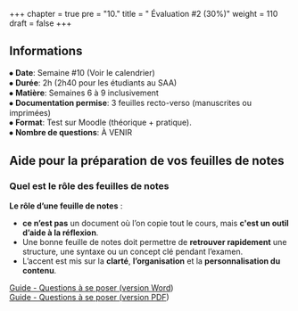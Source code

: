+++
chapter = true
pre = "10."
title = " Évaluation #2 (30%)"
weight = 110
draft = false
+++


## Informations

⦁ **Date**:			Semaine #10 (Voir le calendrier)   
⦁ **Durée**:			2h (2h40 pour les étudiants au SAA)  
⦁ **Matière**: 		        Semaines 6 à 9 inclusivement  
⦁ **Documentation permise**: 	3 feuilles recto-verso (manuscrites ou imprimées)  
⦁ **Format**:			Test sur Moodle (théorique + pratique).  
⦁ **Nombre de questions**:	À VENIR


## Aide pour la préparation de vos feuilles de notes

### Quel est le rôle des feuilles de notes

**Le rôle d’une feuille de notes** : 
* **ce n’est pas** un document où l’on copie tout le cours, mais **c'est un outil d’aide à la réflexion**. 
* Une bonne feuille de notes doit permettre de **retrouver rapidement** une structure, une syntaxe ou un concept clé pendant l’examen. 
* L’accent est mis sur la **clarté**, **l’organisation** et la **personnalisation du contenu**.

[Guide - Questions à se poser (version Word](./Questions_Feuille_de_notes_Examen2.docx))  
[Guide - Questions à se poser (version PDF](./Questions_Feuille_de_notes_Examen2.pdf))


<!--
## Exercice 6 – Motif avec nombres décroissants par ligne

* Affiche les nombres dans l’ordre décroissant sur chaque ligne.
* Utilise deux boucles `for` imbriquées.
* Ne pas utiliser de chaînes préfabriquées (ex: `"321"`).

**Affichage attendu :**
```
321
21
1
```

## Exercice 7 – Triangle aligné à droite avec nombres croissants

* Utilise les fonctions `print()` et la multiplication de chaînes (`" " * n`).
* Aligne le motif à droite.
* Ne pas utiliser de fonctions avancées comme `rjust()`.


**Affichage attendu :**
```
&nbsp; 1
&nbsp;12
123

```


## Exercice 8 – Triangle inversé avec décalage à gauche

* Utilise deux boucles imbriquées et des espaces (`" "`) pour le décalage.
* Le triangle doit se décaler d’une position à droite à chaque ligne.

**Affichage attendu :**
```
123
&nbsp;12
&nbsp; 1
```


=== SOLUTION===

## Exercice 6: Nombres décroissants sur chaque ligne

**Affichage :**
```

321
21
1
```

**Code :**
```python

for i in range(3, 0, -1):
&nbsp;   for j in range(i, 0, -1):
&nbsp;       print(j, end="")
&nbsp;   print()
```

## Exercice 7: Triangle inversé aligné à droite

**Affichage :**
```
&nbsp; 1
&nbsp;12
123
```

**Code :**
```python
n = 3

for i in range(1, n + 1):
&nbsp;   print(" " * (n - i) + "".join(str(j) for j in range(1, i + 1)))
```


## Exercice 8: Triangle inversé avec espace et décalage

**Affichage :**
```
123
&nbsp;12
&nbsp; 1
```
```python
n = 3

for i in range(n, 0, -1):
&nbsp;   print(" " * (n - i) + "".join(str(j) for j in range(1, i + 1)))
```
-->